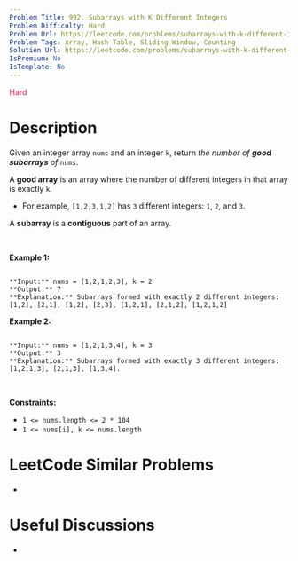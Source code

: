 ```yaml
---
Problem Title: 992. Subarrays with K Different Integers
Problem Difficulty: Hard
Problem Url: https://leetcode.com/problems/subarrays-with-k-different-integers/
Problem Tags: Array, Hash Table, Sliding Window, Counting
Solution Url: https://leetcode.com/problems/subarrays-with-k-different-integers/solution/
IsPremium: No
IsTemplate: No
---
```


<span style="color: rgb(233, 30, 99);">Hard</span>

# Description

Given an integer array `nums` and an integer `k`, return *the number of **good subarrays** of* `nums`.


A **good array** is an array where the number of different integers in that array is exactly `k`.


* For example, `[1,2,3,1,2]` has `3` different integers: `1`, `2`, and `3`.


A **subarray** is a **contiguous** part of an array.


 


**Example 1:**



```

**Input:** nums = [1,2,1,2,3], k = 2
**Output:** 7
**Explanation:** Subarrays formed with exactly 2 different integers: [1,2], [2,1], [1,2], [2,3], [1,2,1], [2,1,2], [1,2,1,2]

```

**Example 2:**



```

**Input:** nums = [1,2,1,3,4], k = 3
**Output:** 3
**Explanation:** Subarrays formed with exactly 3 different integers: [1,2,1,3], [2,1,3], [1,3,4].

```

 


**Constraints:**


* `1 <= nums.length <= 2 * 104`
* `1 <= nums[i], k <= nums.length`




# LeetCode Similar Problems

- []()

# Useful Discussions

- []()
